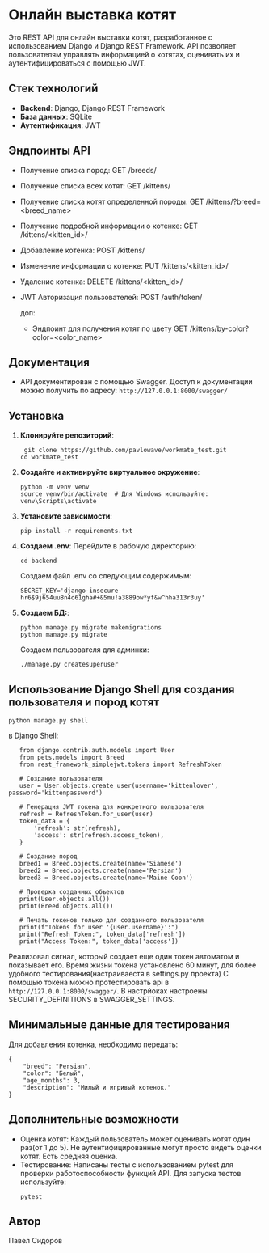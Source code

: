 # Онлайн выставка котят

Это REST API для онлайн выставки котят, разработанное с использованием Django и Django REST Framework. API позволяет пользователям управлять информацией о котятах, оценивать их и аутентифицироваться с помощью JWT.

## Стек технологий

- **Backend**: Django, Django REST Framework
- **База данных**: SQLite
- **Аутентификация**: JWT

## Эндпоинты API

   - Получение списка пород: GET /breeds/
   - Получение списка всех котят: GET /kittens/
   - Получение списка котят определенной породы: GET /kittens/?breed=<breed_name>
   - Получение подробной информации о котенке: GET /kittens/<kitten_id>/
   - Добавление котенка: POST /kittens/
   - Изменение информации о котенке: PUT /kittens/<kitten_id>/
   - Удаление котенка: DELETE /kittens/<kitten_id>/
   - JWT Авторизация пользователей: POST /auth/token/

     доп:
     - Эндпоинт для получения котят по цвету GET /kittens/by-color?color=<color_name>
## Документация

   - API документирован с помощью Swagger. Доступ к документации можно получить по адресу:
    ```http://127.0.0.1:8000/swagger/```

## Установка

1. **Клонируйте репозиторий**:
   ```
    git clone https://github.com/pavlowave/workmate_test.git
   cd workmate_test
   ```
2. **Создайте и активируйте виртуальное окружение**:
   ```
   python -m venv venv
   source venv/bin/activate  # Для Windows используйте: venv\Scripts\activate
   ```
3. **Установите зависимости**:
   ```
   pip install -r requirements.txt
   ```
4. **Создаем .env**:
   Перейдите в рабочую директорию:
   ```
   cd backend
   ```
   Создаем файл .env со следующим содержимым:
   ```
   SECRET_KEY='django-insecure-hr6$9j654uu8n4o61gha#+&5mu!a3889ow*yf&w^hha313r3uy'
   ```
6. **Создаем БД:**:
   ```
   python manage.py migrate makemigrations
   python manage.py migrate
   ```
   Создаем пользователя для админки:
   ```
   ./manage.py createsuperuser
   ```
   
   
## Использование Django Shell для создания пользователя и пород котят
   ```
   python manage.py shell
   ```
 в Django Shell:
 
   ```
      from django.contrib.auth.models import User
      from pets.models import Breed
      from rest_framework_simplejwt.tokens import RefreshToken
      
      # Создание пользователя
      user = User.objects.create_user(username='kittenlover', password='kittenpassword')
      
      # Генерация JWT токена для конкретного пользователя
      refresh = RefreshToken.for_user(user)
      token_data = {
          'refresh': str(refresh),
          'access': str(refresh.access_token),
      }
      
      # Создание пород
      breed1 = Breed.objects.create(name='Siamese')
      breed2 = Breed.objects.create(name='Persian')
      breed3 = Breed.objects.create(name='Maine Coon')
      
      # Проверка созданных объектов
      print(User.objects.all())
      print(Breed.objects.all())
      
      # Печать токенов только для созданного пользователя
      print(f"Tokens for user '{user.username}':")
      print("Refresh Token:", token_data['refresh'])
      print("Access Token:", token_data['access'])

   ```
  Реализовал сигнал, который создает еще один токен автоматом и показывает его. Время жизни токена установлено 60 минут, для более удобного тестирования(настраиваестя в settings.py проекта)
  С помощью токена можно протестировать api в ```http://127.0.0.1:8000/swagger/```. В настрйоках настроены SECURITY_DEFINITIONS в SWAGGER_SETTINGS.

## Минимальные данные для тестирования

Для добавления котенка, необходимо передать:
```
{
    "breed": "Persian",
    "color": "Белый",
    "age_months": 3,
    "description": "Милый и игривый котенок."
}
```

## Дополнительные возможности
- Оценка котят: Каждый пользователь может оценивать котят один раз(от 1 до 5). Не аутентифицированные могут просто видеть оценки котят. Есть средняя оценка.
- Тестирование: Написаны тесты с использованием pytest для проверки работоспособности функций API. Для запуска тестов используйте:
  ```
  pytest
  ```

## Автор
Павел Сидоров
